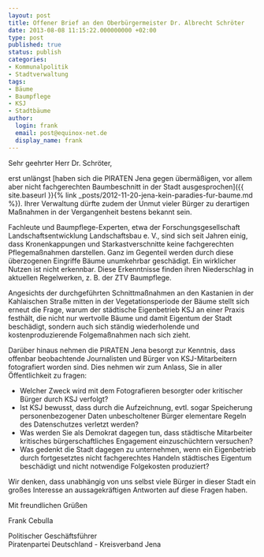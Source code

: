 ```yaml
---
layout: post
title: Offener Brief an den Oberbürgermeister Dr. Albrecht Schröter
date: 2013-08-08 11:15:22.000000000 +02:00
type: post
published: true
status: publish
categories:
- Kommunalpolitik
- Stadtverwaltung
tags:
- Bäume
- Baumpflege
- KSJ
- Stadtbäume
author:
  login: frank
  email: post@equinox-net.de
  display_name: frank
---
```

Sehr geehrter Herr Dr. Schröter,

erst unlängst [haben sich die PIRATEN Jena gegen übermäßigen, vor allem aber nicht fachgerechten Baumbeschnitt in der Stadt ausgesprochen]({{ site.baseurl }}{% link _posts/2012-11-20-jena-kein-paradies-fur-baume.md %}). Ihrer Verwaltung dürfte zudem der Unmut vieler Bürger zu derartigen Maßnahmen in der Vergangenheit bestens bekannt sein.

Fachleute und Baumpflege-Experten, etwa der Forschungsgesellschaft Landschaftsentwicklung Landschaftsbau e. V., sind sich seit Jahren einig, dass Kronenkappungen und Starkastverschnitte keine fachgerechten Pflegemaßnahmen darstellen. Ganz im Gegenteil werden durch diese überzogenen Eingriffe Bäume unumkehrbar geschädigt. Ein wirklicher Nutzen ist nicht erkennbar. Diese Erkenntnisse finden ihren Niederschlag in aktuellen Regelwerken, z. B. der ZTV Baumpflege.

Angesichts der durchgeführten Schnittmaßnahmen an den Kastanien in der Kahlaischen Straße mitten in der Vegetationsperiode der Bäume stellt sich erneut die Frage, warum der städtische Eigenbetrieb KSJ an einer Praxis festhält, die nicht nur wertvolle Bäume und damit Eigentum der Stadt beschädigt, sondern auch sich ständig wiederholende und kostenproduzierende Folgemaßnahmen nach sich zieht.

Darüber hinaus nehmen die PIRATEN Jena besorgt zur Kenntnis, dass offenbar beobachtende Journalisten und Bürger von KSJ-Mitarbeitern fotografiert worden sind. Dies nehmen wir zum Anlass, Sie in aller Öffentlichkeit zu fragen:

- Welcher Zweck wird mit dem Fotografieren besorgter oder kritischer Bürger durch KSJ verfolgt?
- Ist KSJ bewusst, dass durch die Aufzeichnung, evtl. sogar Speicherung personenbezogener Daten unbescholtener Bürger elementare Regeln des Datenschutzes verletzt werden?
- Was werden Sie als Demokrat dagegen tun, dass städtische Mitarbeiter kritisches bürgerschaftliches Engagement einzuschüchtern versuchen?
- Was gedenkt die Stadt dagegen zu unternehmen, wenn ein Eigenbetrieb durch fortgesetztes nicht fachgerechtes Handeln städtisches Eigentum beschädigt und nicht notwendige Folgekosten produziert?

Wir denken, dass unabhängig von uns selbst viele Bürger in dieser Stadt ein großes Interesse an aussagekräftigen Antworten auf diese Fragen haben.

Mit freundlichen Grüßen

Frank Cebulla

Politischer Geschäftsführer<br />
Piratenpartei Deutschland - Kreisverband Jena
